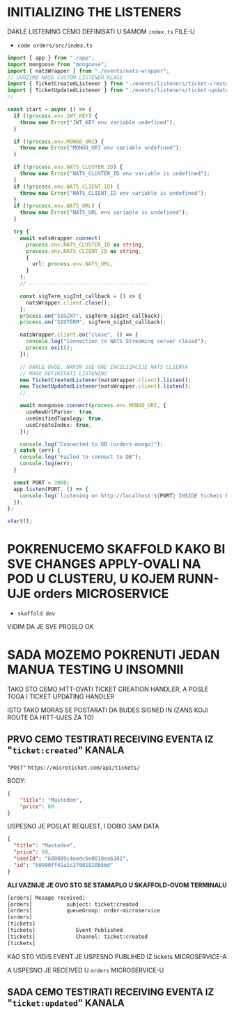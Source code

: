 # INITIALIZING THE LISTENERS

DAKLE LISTENING CEMO DEFINISATI U SAMOM `index.ts` FILE-U

- `code orders/src/index.ts`

```ts
import { app } from "./app";
import mongoose from "mongoose";
import { natsWrapper } from "./events/nats-wrapper";
// UVOZIMO NASE CUSTOM LISTENER KLASE
import { TicketCreatedListener } from "./events/listeners/ticket-created-listener";
import { TicketUpdatedListener } from "./events/listeners/ticket-updated-listener";
//

const start = async () => {
  if (!process.env.JWT_KEY) {
    throw new Error("JWT_KEY env variable undefined");
  }

  if (!process.env.MONGO_URI) {
    throw new Error("MONGO_URI env variable undefined");
  }

  if (!process.env.NATS_CLUSTER_ID) {
    throw new Error("NATS_CLUSTER_ID env variable is undefined");
  }
  if (!process.env.NATS_CLIENT_ID) {
    throw new Error("NATS_CLIENT_ID env variable is undefined");
  }
  if (!process.env.NATS_URL) {
    throw new Error("NATS_URL env variable is undefined");
  }

  try {
    await natsWrapper.connect(
      process.env.NATS_CLUSTER_ID as string,
      process.env.NATS_CLIENT_ID as string,
      {
        url: process.env.NATS_URL,
      }
    );
    // --------------------------------------

    const sigTerm_sigInt_callback = () => {
      natsWrapper.client.close();
    };
    process.on("SIGINT", sigTerm_sigInt_callback);
    process.on("SIGTERM", sigTerm_sigInt_callback);

    natsWrapper.client.on("close", () => {
      console.log("Connection to NATS Streaming server closed");
      process.exit();
    });

    // DAKLE OVDE, NAKON SVE ONE INCILIZACIJE NATS CLIENTA
    // MOGU DEFINISATI LISTENING
    new TicketCreatedListener(natsWrapper.client).listen();
    new TicketUpdatedListener(natsWrapper.client).listen();
    //

    await mongoose.connect(process.env.MONGO_URI, {
      useNewUrlParser: true,
      useUnifiedTopology: true,
      useCreateIndex: true,
    });

    console.log("Connected to DB (orders-mongo)");
  } catch (err) {
    console.log("Failed to connect to DB");
    console.log(err);
  }

  const PORT = 3000;
  app.listen(PORT, () => {
    console.log(`listening on http://localhost:${PORT} INSIDE tickets POD`);
  });
};

start();
```

# POKRENUCEMO SKAFFOLD KAKO BI SVE CHANGES APPLY-OVALI NA POD U CLUSTERU, U KOJEM RUNN-UJE orders MICROSERVICE

- `skaffold dev`

VIDIM DA JE SVE PROSLO OK

# SADA MOZEMO POKRENUTI JEDAN MANUA TESTING U INSOMNII

TAKO STO CEMO HITT-OVATI TICKET CREATION HANDLER, A POSLE TOGA I TICKET UPDATING HANDLER

ISTO TAKO MORAS SE POSTARATI DA BUDES SIGNED IN (ZANS KOJI ROUTE DA HITT-UJES ZA TO)

## PRVO CEMO TESTIRATI RECEIVING EVENTA IZ "`ticket:created`" KANALA

`"POST"` `https://microticket.com/api/tickets/`

BODY:

```json
{
	"title": "Mastodon",
	"price": 69
}
```

USPESNO JE POSLAT REQUEST, I DOBIO SAM DATA

```json
{
  "title": "Mastodon",
  "price": 69,
  "userId": "608089c4eedc6e0018ea6301",
  "id": "60900ff41a1c27001828b56d"
}
```

**ALI VAZNIJE JE OVO STO SE STAMAPLO U SKAFFOLD-OVOM TERMINALU**

```zsh
[orders] Mesage received:
[orders]           subject: ticket:created
[orders]           queueGroup: order-microservice
[orders]         
[tickets] 
[tickets]             Event Published
[tickets]             Channel: ticket:created
[tickets]   
```

KAO STO VIDIS EVENT JE USPESNO PUBLIHED IZ tickets MICROSERVICE-A

A USPESNO JE RECEIVED U `orders` MICROSERVICE-U

## SADA CEMO TESTIRATI RECEIVING EVENTA IZ "`ticket:updated`" KANALA
